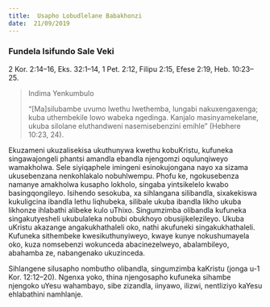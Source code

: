 ```yaml
---
title:  Usapho Lobudlelane Babakhonzi
date:  21/09/2019
---
```


### Fundela Isifundo Sale Veki
2 Kor. 2:14–16, Eks. 32:1–14, 1 Pet. 2:12, Filipu 2:15, Efese 2:19, Heb. 10:23–25.

> <p>Indima Yenkumbulo</p>
> “[Ma]silubambe uvumo lwethu lwethemba, lungabi nakuxengaxenga; kuba uthembekile lowo wabeka ngedinga. Kanjalo masinyamekelane, ukuba silolane eluthandweni nasemisebenzini emihle” (Hebhere 10:23, 24).

Ekuzameni ukuzalisekisa ukuthunywa kwethu kobuKristu, kufuneka singawajongeli phantsi amandla ebandla njengomzi oqulunqiweyo wamakholwa. Sele siyiqaphele imingeni esinokujongana nayo xa sizama ukusebenzana nenkohlakalo nobuhlwempu. Phofu ke, ngokusebenza namanye amakholwa kusapho lokholo, singaba yintsikelelo kwabo basingqongileyo.  Isihendo sesokuba, xa sihlangana silibandla, sixakekiswa kukuligcina ibandla lethu liqhubeka, silibale ukuba ibandla likho ukuba likhonze ihlabathi alibeke kulo uThixo. Singumzimba olibandla kufuneka singakutyesheli ukubulaleka nobubi obukhoyo obusijikelezileyo. Ukuba uKristu akazange angakukhathaleli oko, nathi akufuneki singakukhathaleli. Kufuneka sithembeke kwesikuthunyiweyo, kwaye kunye nokushumayela oko, kuza nomsebenzi wokunceda abacinezelweyo, abalambileyo, abahamba ze, nabangenako ukuzinceda.

Sihlangene silusapho nombutho olibandla, singumzimba kaKristu (jonga u-1 Kor. 12:12–20). Ngenxa yoko, thina njengosapho kufuneka sihambe njengoko uYesu wahambayo, sibe zizandla, iinyawo, ilizwi, nentliziyo kaYesu ehlabathini namhlanje.